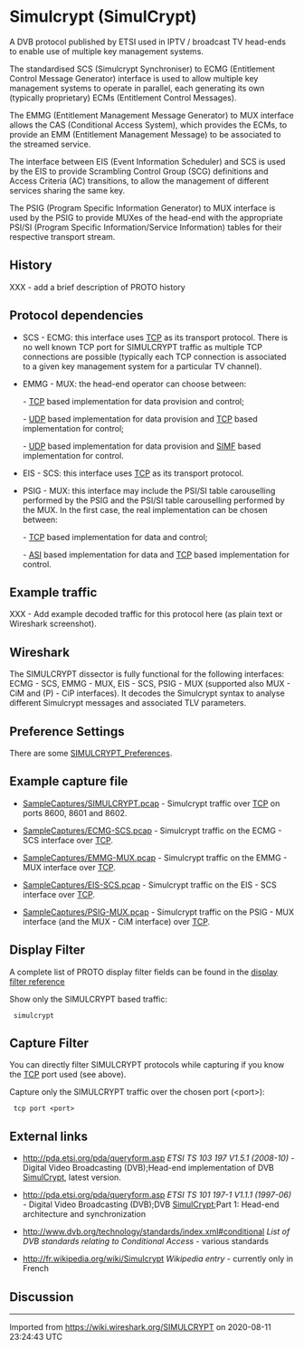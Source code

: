 # Simulcrypt (SimulCrypt)

A DVB protocol published by ETSI used in IPTV / broadcast TV head-ends to enable use of multiple key management systems.

The standardised SCS (Simulcrypt Synchroniser) to ECMG (Entitlement Control Message Generator) interface is used to allow multiple key management systems to operate in parallel, each generating its own (typically proprietary) ECMs (Entitlement Control Messages).

The EMMG (Entitlement Management Message Generator) to MUX interface allows the CAS (Conditional Access System), which provides the ECMs, to provide an EMM (Entitlement Management Message) to be associated to the streamed service.

The interface between EIS (Event Information Scheduler) and SCS is used by the EIS to provide Scrambling Control Group (SCG) definitions and Access Criteria (AC) transitions, to allow the management of different services sharing the same key.

The PSIG (Program Specific Information Generator) to MUX interface is used by the PSIG to provide MUXes of the head-end with the appropriate PSI/SI (Program Specific Information/Service Information) tables for their respective transport stream.

## History

XXX - add a brief description of PROTO history

## Protocol dependencies

  - SCS - ECMG: this interface uses [TCP](/TCP) as its transport protocol. There is no well known TCP port for SIMULCRYPT traffic as multiple TCP connections are possible (typically each TCP connection is associated to a given key management system for a particular TV channel).

  - EMMG - MUX: the head-end operator can choose between:
    
    \- [TCP](/TCP) based implementation for data provision and control;
    
    \- [UDP](/UDP) based implementation for data provision and [TCP](/TCP) based implementation for control;
    
    \- [UDP](/UDP) based implementation for data provision and [SIMF](/SIMF) based implementation for control.

  - EIS - SCS: this interface uses [TCP](/TCP) as its transport protocol.

  - PSIG - MUX: this interface may include the PSI/SI table carouselling performed by the PSIG and the PSI/SI table carouselling performed by the MUX. In the first case, the real implementation can be chosen between:
    
    \- [TCP](/TCP) based implementation for data and control;
    
    \- [ASI](/ASI) based implementation for data and [TCP](/TCP) based implementation for control.

## Example traffic

XXX - Add example decoded traffic for this protocol here (as plain text or Wireshark screenshot).

## Wireshark

The SIMULCRYPT dissector is fully functional for the following interfaces: ECMG - SCS, EMMG - MUX, EIS - SCS, PSIG - MUX (supported also MUX - CiM and (P) - CiP interfaces). It decodes the Simulcrypt syntax to analyse different Simulcrypt messages and associated TLV parameters.

## Preference Settings

There are some [SIMULCRYPT\_Preferences](/SIMULCRYPT_Preferences).

## Example capture file

  - [SampleCaptures/SIMULCRYPT.pcap](uploads/__moin_import__/attachments/SampleCaptures/SIMULCRYPT.pcap) - Simulcrypt traffic over [TCP](/TCP) on ports 8600, 8601 and 8602.

  - [SampleCaptures/ECMG-SCS.pcap](uploads/__moin_import__/attachments/SampleCaptures/ECMG-SCS.pcap) - Simulcrypt traffic on the ECMG - SCS interface over [TCP](/TCP).

  - [SampleCaptures/EMMG-MUX.pcap](uploads/__moin_import__/attachments/SampleCaptures/EMMG-MUX.pcap) - Simulcrypt traffic on the EMMG - MUX interface over [TCP](/TCP).

  - [SampleCaptures/EIS-SCS.pcap](uploads/__moin_import__/attachments/SampleCaptures/EIS-SCS.pcap) - Simulcrypt traffic on the EIS - SCS interface over [TCP](/TCP).

  - [SampleCaptures/PSIG-MUX.pcap](uploads/__moin_import__/attachments/SampleCaptures/PSIG-MUX.pcap) - Simulcrypt traffic on the PSIG - MUX interface (and the MUX - CiM interface) over [TCP](/TCP).

## Display Filter

A complete list of PROTO display filter fields can be found in the [display filter reference](http://www.wireshark.org/docs/dfref/protofirstletter/proto.html)

Show only the SIMULCRYPT based traffic:

``` 
 simulcrypt 
```

## Capture Filter

You can directly filter SIMULCRYPT protocols while capturing if you know the [TCP](/TCP) port used (see above).

Capture only the SIMULCRYPT traffic over the chosen port (\<port\>):

``` 
 tcp port <port> 
```

## External links

  - <http://pda.etsi.org/pda/queryform.asp> *ETSI TS 103 197 V1.5.1 (2008-10)* - Digital Video Broadcasting (DVB);Head-end implementation of DVB [SimulCrypt](/SimulCrypt), latest version.

  - <http://pda.etsi.org/pda/queryform.asp> *ETSI TS 101 197-1 V1.1.1 (1997-06)* - Digital Video Broadcasting (DVB);DVB [SimulCrypt](/SimulCrypt);Part 1: Head-end architecture and synchronization

  - <http://www.dvb.org/technology/standards/index.xml#conditional> *List of DVB standards relating to Conditional Access* - various standards

  - <http://fr.wikipedia.org/wiki/Simulcrypt> *Wikipedia entry* - currently only in French

## Discussion

---

Imported from https://wiki.wireshark.org/SIMULCRYPT on 2020-08-11 23:24:43 UTC
